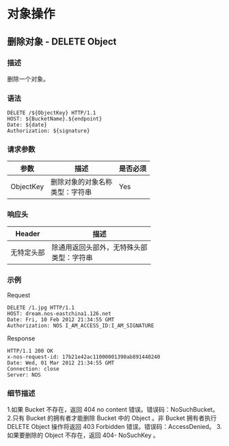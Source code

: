 # 对象操作

## 删除对象 - DELETE Object

### 描述
删除一个对象。

### 语法

    DELETE /${ObjectKey} HTTP/1.1
    HOST: ${BucketName}.${endpoint}
    Date: ${date}
    Authorization: ${signature}

### 请求参数
|    参数   |                描述                | 是否必须 |
|-----------|------------------------------------|----------|
| ObjectKey | 删除对象的对象名称<br>类型：字符串 | Yes      |

### 响应头
|   Header   |                     描述                     |
|------------|----------------------------------------------|
| 无特定头部 | 除通用返回头部外，无特殊头部<br>类型：字符串 |

### 示例
Request

    DELETE /1.jpg HTTP/1.1
    HOST: dream.nos-eastchina1.126.net
    Date: Fri, 10 Feb 2012 21:34:55 GMT
    Authorization: NOS I_AM_ACCESS_ID:I_AM_SIGNATURE

Response

    HTTP/1.1 200 OK
    x-nos-request-id: 17b21e42ac11000001390ab891440240
    Date: Wed, 01 Mar 2012 21:34:55 GMT
    Connection: close
    Server: NOS

### 细节描述

1.如果 Bucket 不存在，返回 404 no content 错误。错误码：NoSuchBucket。
2.只有 Bucket 的拥有者才能删除 Bucket 中的 Object 。非 Bucket 拥有者执行 DELETE Object 操作将返回 403 Forbidden 错误。错误码：AccessDenied。
3.如果要删除的 Object 不存在，返回 404- NoSuchKey 。
